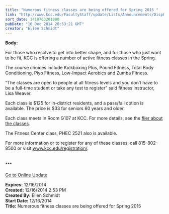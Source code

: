 ```yaml
---
title: "​Numerous fitness classes are being offered for Spring 2015 "
link: "http://www.kcc.edu/FacultyStaff/update/Lists/Announcements/DispForm.aspx?ID=1777"
sort_date: 1418763201000
pubDate: "16 Dec 2014 20:53:21 GMT"
creator: "Ellen Schmidt"
---
```


<div><b>Body:</b> <div class="ExternalClassD87F30E2812A4CFF9BF8404ACB7D8BF6"><p>For those who resolve to get into better shape, and for those who just want to be fit, KCC is offering a number of active fitness classes in the Spring.</p>
<p>The course choices include Kickboxing Plus, Pound Fitness, Total Body Conditioning, Piyo Fitness, Low-Impact Aerobics and Zumba Fitness.</p>
<p>“The classes are open to people at all fitness levels and you don’t have to be a full-time student or take any test to register” said fitness instructor, Lisa Weaver.</p>
<p>Each class is $125 for in-district residents, and a pass/fail option is available. The price is $33 for seniors 60 years and older.</p>
<p>Each class meets in Room G107 at KCC. For more details, see the <a href="/FacultyStaff/update/Documents/fitnessflier14-2.pdf">flier about the classes</a>. </p>
<p>The Fitness Center class, PHEC 2521 also is available.</p>
<p>For more information or to register for any of these classes, call 815-802-8500 or visit <a href="/registration/">www.kcc.edu/registration/</a>.<br /> <br /> <br />***<br /> <br /><a href="/update">Go to Online Update </a><br /></p></div></div>
<div><b>Expires:</b> 12/16/2014</div>
<div><b>Created:</b> 12/16/2014 2:53 PM</div>
<div><b>Created By:</b> Ellen Schmidt</div>
<div><b>Start Date:</b> 12/16/2014</div>
<div><b>Title:</b> ​Numerous fitness classes are being offered for Spring 2015 </div>
